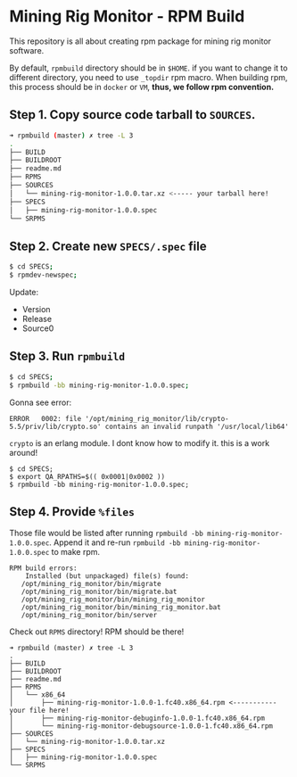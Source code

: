 # Mining Rig Monitor - RPM Build
This repository is all about creating rpm package for mining rig monitor software.

By default, `rpmbuild` directory should be in  `$HOME`. if you want to change it to different directory, you need to use `_topdir` rpm macro. When building rpm, this process should be in `docker` or `VM`, **thus, we follow rpm convention.**

## Step 1. Copy source code tarball to `SOURCES`.
```sh
➜ rpmbuild (master) ✗ tree -L 3
.
├── BUILD
├── BUILDROOT
├── readme.md
├── RPMS
├── SOURCES
│   └── mining-rig-monitor-1.0.0.tar.xz <----- your tarball here!
├── SPECS
│   ├── mining-rig-monitor-1.0.0.spec
└── SRPMS
```
## Step 2. Create new `SPECS/.spec` file

```bash
$ cd SPECS;
$ rpmdev-newspec;
```

Update:

- Version
- Release
- Source0

## Step 3. Run `rpmbuild`
```bash
$ cd SPECS;
$ rpmbuild -bb mining-rig-monitor-1.0.0.spec;
```

Gonna see error:
```
ERROR   0002: file '/opt/mining_rig_monitor/lib/crypto-5.5/priv/lib/crypto.so' contains an invalid runpath '/usr/local/lib64'
```

`crypto` is an erlang module. I dont know how to modify it. this is a work around!
```
$ cd SPECS;
$ export QA_RPATHS=$(( 0x0001|0x0002 ))
$ rpmbuild -bb mining-rig-monitor-1.0.0.spec;
```

## Step 4. Provide `%files`
Those file would be listed after running `rpmbuild -bb mining-rig-monitor-1.0.0.spec`. Append it and re-run `rpmbuild -bb mining-rig-monitor-1.0.0.spec` to make rpm.
```
RPM build errors:
    Installed (but unpackaged) file(s) found:
   /opt/mining_rig_monitor/bin/migrate
   /opt/mining_rig_monitor/bin/migrate.bat
   /opt/mining_rig_monitor/bin/mining_rig_monitor
   /opt/mining_rig_monitor/bin/mining_rig_monitor.bat
   /opt/mining_rig_monitor/bin/server

```

Check out `RPMS` directory! RPM should be there!

```
➜ rpmbuild (master) ✗ tree -L 3
.
├── BUILD
├── BUILDROOT
├── readme.md
├── RPMS
│   └── x86_64
│       ├── mining-rig-monitor-1.0.0-1.fc40.x86_64.rpm <----------- your file here!
│       ├── mining-rig-monitor-debuginfo-1.0.0-1.fc40.x86_64.rpm
│       └── mining-rig-monitor-debugsource-1.0.0-1.fc40.x86_64.rpm
├── SOURCES
│   └── mining-rig-monitor-1.0.0.tar.xz
├── SPECS
│   ├── mining-rig-monitor-1.0.0.spec
└── SRPMS
```
